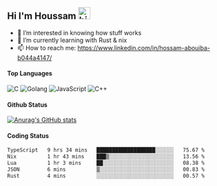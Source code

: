 ## Hi I'm Houssam <img src="https://user-images.githubusercontent.com/1303154/88677602-1635ba80-d120-11ea-84d8-d263ba5fc3c0.gif" width="28px" alt="hi">

- 👀 I’m interested in knowing how stuff works
- 🔭 I’m currently learning with Rust & nix
- 📫 How to reach me: https://www.linkedin.com/in/hossam-abouiba-b044a4147/

#### Top Languages

![C](https://img.shields.io/badge/c-%2300599C.svg?style=for-the-badge&logo=c&logoColor=white)
![Golang](https://img.shields.io/badge/go-blue?style=for-the-badge&logo=Goland)
![JavaScript](https://img.shields.io/badge/javascript-%23323330.svg?style=for-the-badge&logo=javascript&logoColor=%23F7DF1E)
![C++](https://img.shields.io/badge/C%2B%2B-blue?style=for-the-badge&logo=C%2B%2B)


#### Github Status
[![Anurag's GitHub stats](https://github-readme-stats.vercel.app/api?username=0xhoussam&theme=tokyonight)](https://github.com/anuraghazra/github-readme-stats)

#### Coding Status
<!--START_SECTION:waka-->

```txt
TypeScript   9 hrs 34 mins   ███████████████████░░░░░░   75.67 %
Nix          1 hr 43 mins    ███▒░░░░░░░░░░░░░░░░░░░░░   13.56 %
Lua          1 hr 3 mins     ██░░░░░░░░░░░░░░░░░░░░░░░   08.38 %
JSON         6 mins          ▒░░░░░░░░░░░░░░░░░░░░░░░░   00.83 %
Rust         4 mins          ░░░░░░░░░░░░░░░░░░░░░░░░░   00.57 %
```

<!--END_SECTION:waka-->
